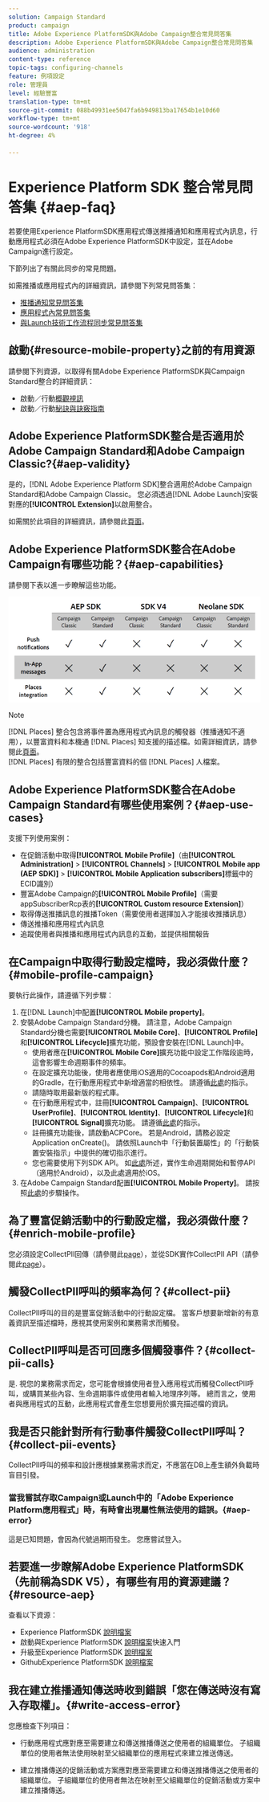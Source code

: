 ```yaml
---
solution: Campaign Standard
product: campaign
title: Adobe Experience PlatformSDK與Adobe Campaign整合常見問答集
description: Adobe Experience PlatformSDK與Adobe Campaign整合常見問答集
audience: administration
content-type: reference
topic-tags: configuring-channels
feature: 例項設定
role: 管理員
level: 經驗豐富
translation-type: tm+mt
source-git-commit: 088b49931ee5047fa6b949813ba17654b1e10d60
workflow-type: tm+mt
source-wordcount: '918'
ht-degree: 4%

---
```



# Experience Platform SDK 整合常見問答集 {#aep-faq}

若要使用Experience PlatformSDK應用程式傳送推播通知和應用程式內訊息，行動應用程式必須在Adobe Experience PlatformSDK中設定，並在Adobe Campaign進行設定。

下節列出了有關此同步的常見問題。

如需推播或應用程式內的詳細資訊，請參閱下列常見問答集：

* [推播通知常見問答集](../../channels/using/about-push-notifications.md#push-faq)
* [應用程式內常見問答集](../../channels/using/about-in-app-messaging.md#in-app-faq)
* [與Launch技術工作流程同步常見問答集](../../administration/using/syncwithlaunch-faq.md)

## 啟動{#resource-mobile-property}之前的有用資源

請參閱下列資源，以取得有關Adobe Experience PlatformSDK與Campaign Standard整合的詳細資訊：

* 啟動／行動[概觀視訊](https://www.adobe.com/experience-platform/launch.html#acpl-mobile-video)
* 啟動／行動[秘訣與訣竅指南](https://www.adobe.com/content/dam/www/us/en/experience-platform/launch-tag-manager/pdfs/adobe-cloud-platform-launch-tips-and-tricks-sheet.pdf)

## Adobe Experience PlatformSDK整合是否適用於Adobe Campaign Standard和Adobe Campaign Classic?{#aep-validity}

是的，[!DNL Adobe Experience Platform SDK]整合適用於Adobe Campaign Standard和Adobe Campaign Classic。 您必須透過[!DNL Adobe Launch]安裝對應的&#x200B;**[!UICONTROL Extension]**&#x200B;以啟用整合。

如需關於此項目的詳細資訊，請參閱此[頁面](https://aep-sdks.gitbook.io/docs/using-mobile-extensions/adobe-campaign-standard)。

## Adobe Experience PlatformSDK整合在Adobe Campaign有哪些功能？{#aep-capabilities}

請參閱下表以進一步瞭解這些功能。

![](assets/faq.png)

>[!NOTE]
>
>[!DNL Places] 整合包含將事件置為應用程式內訊息的觸發器（推播通知不適用），以豐富資料和本機通 [!DNL Places] 知支援的描述檔。如需詳細資訊，請參閱此[頁面](../../channels/using/preparing-and-sending-an-in-app-message.md)。 <br>[!DNL Places] 有限的整合包括豐富資料的個 [!DNL Places] 人檔案。

## Adobe Experience PlatformSDK整合在Adobe Campaign Standard有哪些使用案例？{#aep-use-cases}

支援下列使用案例：

* 在促銷活動中取得&#x200B;**[!UICONTROL Mobile Profile]**（由&#x200B;**[!UICONTROL Administration]** > **[!UICONTROL Channels]** > **[!UICONTROL Mobile app (AEP SDK)]** > **[!UICONTROL Mobile Application subscribers]**&#x200B;標籤中的ECID識別）
* 豐富Adobe Campaign的&#x200B;**[!UICONTROL Mobile Profile]**（需要appSubscriberRcp表的&#x200B;**[!UICONTROL Custom resource Extension]**）
* 取得傳送推播訊息的推播Token（需要使用者選擇加入才能接收推播訊息）
* 傳送推播和應用程式內訊息
* 追蹤使用者與推播和應用程式內訊息的互動，並提供相關報告

## 在Campaign中取得行動設定檔時，我必須做什麼？{#mobile-profile-campaign}

要執行此操作，請遵循下列步驟：

1. 在[!DNL Launch]中配置&#x200B;**[!UICONTROL Mobile property]**。
1. 安裝Adobe Campaign Standard分機。 請注意，Adobe Campaign Standard分機也需要&#x200B;**[!UICONTROL Mobile Core]**、**[!UICONTROL Profile]**&#x200B;和&#x200B;**[!UICONTROL Lifecycle]**&#x200B;擴充功能，預設會安裝在[!DNL Launch]中。
   * 使用者應在&#x200B;**[!UICONTROL Mobile Core]**&#x200B;擴充功能中設定工作階段逾時，這會影響生命週期事件的頻率。
   * 在設定擴充功能後，使用者應使用iOS適用的Cocoapods和Android適用的Gradle，在行動應用程式中新增適當的相依性。 請遵循[此處](https://aep-sdks.gitbook.io/docs/using-mobile-extensions/adobe-campaign-standard)的指示。
   * 請隨時取用最新版的程式庫。
   * 在行動應用程式中，註冊&#x200B;**[!UICONTROL Campaign]**、**[!UICONTROL UserProfile]**、**[!UICONTROL Identity]**、**[!UICONTROL Lifecycle]**&#x200B;和&#x200B;**[!UICONTROL Signal]**&#x200B;擴充功能。 請遵循[此處](https://aep-sdks.gitbook.io/docs/using-mobile-extensions/adobe-campaign-standard#register-the-campaign-standard-extension-with-mobile-core)的指示。
   * 註冊擴充功能後，請啟動ACPCore。 若是Android，請務必設定Application onCreate()。 請依照Launch中「行動裝置屬性」的「行動裝置安裝指示」中提供的確切指示進行。
   * 您也需要使用下列SDK API。 如[此處](https://aep-sdks.gitbook.io/docs/using-mobile-extensions/mobile-core/lifecycle/lifecycle-extension-in-android)所述，實作生命週期開始和暫停API（適用於Android），以及此處適用於iOS。
1. 在Adobe Campaign Standard配置&#x200B;**[!UICONTROL Mobile Property]**。 請按照[此處](../../administration/using/configuring-a-mobile-application.md#channel-specific-config)的步驟操作。

## 為了豐富促銷活動中的行動設定檔，我必須做什麼？{#enrich-mobile-profile}

您必須設定CollectPII回傳（請參閱此[page](https://helpx.adobe.com/campaign/kb/config-app-in-launch.html#PIIpostback)），並從SDK實作CollectPII API（請參閱此[page](https://aep-sdks.gitbook.io/docs/using-mobile-extensions/mobile-core/mobile-core-api-reference#collect-pii)）。

## 觸發CollectPII呼叫的頻率為何？{#collect-pii}

CollectPII呼叫的目的是豐富促銷活動中的行動設定檔。 當客戶想要新增新的有意義資訊至描述檔時，應視其使用案例和業務需求而觸發。

## CollectPII呼叫是否可回應多個觸發事件？{#collect-pii-calls}

是. 視您的業務需求而定，您可能會根據使用者登入應用程式而觸發CollectPII呼叫，或購買某些內容、生命週期事件或使用者輸入地理序列等。 總而言之，使用者與應用程式的互動，此應用程式會產生您想要用於擴充描述檔的資訊。

## 我是否只能針對所有行動事件觸發CollectPII呼叫？{#collect-pii-events}

CollectPII呼叫的頻率和設計應根據業務需求而定，不應當在DB上產生額外負載時盲目引發。

### 當我嘗試存取Campaign或Launch中的「Adobe Experience Platform應用程式」時，有時會出現屬性無法使用的錯誤。{#aep-error}

這是已知問題，會因為代號過期而發生。 您應嘗試登入。

## 若要進一步瞭解Adobe Experience PlatformSDK（先前稱為SDK V5），有哪些有用的資源建議？{#resource-aep}

查看以下資源：

* Experience PlatformSDK [說明檔案](https://aep-sdks.gitbook.io/docs/)
* 啟動與Experience PlatformSDK [說明檔案](https://aep-sdks.gitbook.io/docs/getting-started/create-a-mobile-property)快速入門
* 升級至Experience PlatformSDK [說明檔案](https://aep-sdks.gitbook.io/docs/resources/upgrading-to-aep)
* GithubExperience PlatformSDK [說明檔案](https://github.com/Adobe-Marketing-Cloud/acp-sdks/)

## 我在建立推播通知傳送時收到錯誤「您在傳送時沒有寫入存取權」。{#write-access-error}

您應檢查下列項目：

* 行動應用程式應對應至需要建立和傳送推播傳送之使用者的組織單位。 子組織單位的使用者無法使用映射至父組織單位的應用程式來建立推送傳送。

* 建立推播傳送的促銷活動或方案應對應至需要建立和傳送推播傳送之使用者的組織單位。 子組織單位的使用者無法在映射至父組織單位的促銷活動或方案中建立推播傳送。